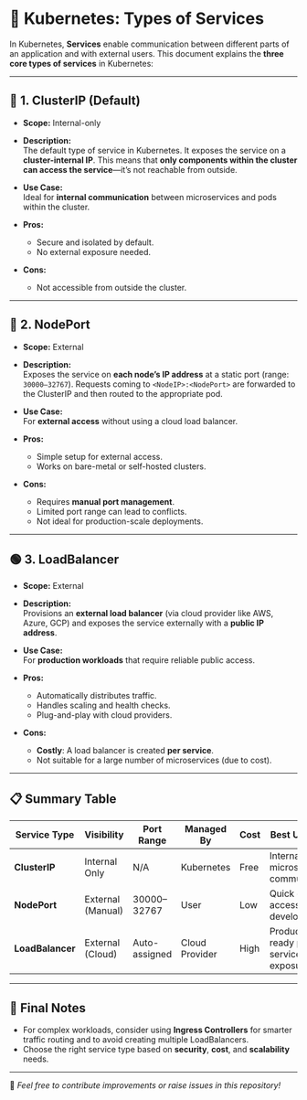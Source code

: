 # 🚀 Kubernetes: Types of Services

In Kubernetes, **Services** enable communication between different parts of an application and with external users. This document explains the **three core types of services** in Kubernetes:

---

## 🔹 1. ClusterIP (Default)

- **Scope:** Internal-only
- **Description:**  
  The default type of service in Kubernetes. It exposes the service on a **cluster-internal IP**. This means that **only components within the cluster can access the service**—it’s not reachable from outside.
  
- **Use Case:**  
  Ideal for **internal communication** between microservices and pods within the cluster.

- **Pros:**
  - Secure and isolated by default.
  - No external exposure needed.
  
- **Cons:**
  - Not accessible from outside the cluster.

---

## 🔸 2. NodePort

- **Scope:** External
- **Description:**  
  Exposes the service on **each node’s IP address** at a static port (range: `30000–32767`). Requests coming to `<NodeIP>:<NodePort>` are forwarded to the ClusterIP and then routed to the appropriate pod.

- **Use Case:**  
  For **external access** without using a cloud load balancer.

- **Pros:**
  - Simple setup for external access.
  - Works on bare-metal or self-hosted clusters.

- **Cons:**
  - Requires **manual port management**.
  - Limited port range can lead to conflicts.
  - Not ideal for production-scale deployments.

---

## 🟢 3. LoadBalancer

- **Scope:** External
- **Description:**  
  Provisions an **external load balancer** (via cloud provider like AWS, Azure, GCP) and exposes the service externally with a **public IP address**.

- **Use Case:**  
  For **production workloads** that require reliable public access.

- **Pros:**
  - Automatically distributes traffic.
  - Handles scaling and health checks.
  - Plug-and-play with cloud providers.

- **Cons:**
  - **Costly**: A load balancer is created **per service**.
  - Not suitable for a large number of microservices (due to cost).

---

## 📋 Summary Table

| Service Type   | Visibility       | Port Range     | Managed By | Cost          | Best Use Case                             |
|----------------|------------------|----------------|------------|---------------|--------------------------------------------|
| **ClusterIP**  | Internal Only     | N/A            | Kubernetes | Free          | Internal microservice communication        |
| **NodePort**   | External (Manual) | 30000–32767    | User       | Low           | Quick external access during development   |
| **LoadBalancer** | External (Cloud) | Auto-assigned  | Cloud Provider | High       | Production-ready public service exposure   |

---

## 📌 Final Notes

- For complex workloads, consider using **Ingress Controllers** for smarter traffic routing and to avoid creating multiple LoadBalancers.
- Choose the right service type based on **security**, **cost**, and **scalability** needs.

---

🔁 *Feel free to contribute improvements or raise issues in this repository!*
